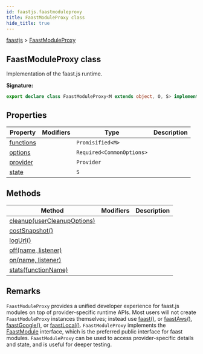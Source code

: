 ```yaml
---
id: faastjs.faastmoduleproxy
title: FaastModuleProxy class
hide_title: true
---
```

[faastjs](./faastjs.md) &gt; [FaastModuleProxy](./faastjs.faastmoduleproxy.md)

## FaastModuleProxy class

Implementation of the faast.js runtime.

<b>Signature:</b>

```typescript
export declare class FaastModuleProxy<M extends object, O, S> implements FaastModule<M> 
```

## Properties

|  Property | Modifiers | Type | Description |
|  --- | --- | --- | --- |
|  [functions](./faastjs.faastmoduleproxy.functions.md) |  | `Promisified<M>` |  |
|  [options](./faastjs.faastmoduleproxy.options.md) |  | `Required<CommonOptions>` |  |
|  [provider](./faastjs.faastmoduleproxy.provider.md) |  | `Provider` |  |
|  [state](./faastjs.faastmoduleproxy.state.md) |  | `S` |  |

## Methods

|  Method | Modifiers | Description |
|  --- | --- | --- |
|  [cleanup(userCleanupOptions)](./faastjs.faastmoduleproxy.cleanup.md) |  |  |
|  [costSnapshot()](./faastjs.faastmoduleproxy.costsnapshot.md) |  |  |
|  [logUrl()](./faastjs.faastmoduleproxy.logurl.md) |  |  |
|  [off(name, listener)](./faastjs.faastmoduleproxy.off.md) |  |  |
|  [on(name, listener)](./faastjs.faastmoduleproxy.on.md) |  |  |
|  [stats(functionName)](./faastjs.faastmoduleproxy.stats.md) |  |  |

## Remarks

`FaastModuleProxy` provides a unified developer experience for faast.js modules on top of provider-specific runtime APIs. Most users will not create `FaastModuleProxy` instances themselves; instead use [faast()](./faastjs.faast.md)<!-- -->, or [faastAws()](./faastjs.faastaws.md)<!-- -->, [faastGoogle()](./faastjs.faastgoogle.md)<!-- -->, or [faastLocal()](./faastjs.faastlocal.md)<!-- -->. `FaastModuleProxy` implements the [FaastModule](./faastjs.faastmodule.md) interface, which is the preferred public interface for faast modules. `FaastModuleProxy` can be used to access provider-specific details and state, and is useful for deeper testing.
